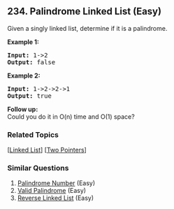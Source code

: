 <!--|This file generated by command(leetcode description); DO NOT EDIT.    |-->
<!--+----------------------------------------------------------------------+-->
<!--|@author    Openset <openset.wang@gmail.com>                           |-->
<!--|@link      https://github.com/openset                                 |-->
<!--|@home      https://github.com/openset/leetcode                        |-->
<!--+----------------------------------------------------------------------+-->

## 234. Palindrome Linked List (Easy)

<p>Given a singly linked list, determine if it is a palindrome.</p>

<p><strong>Example 1:</strong></p>

<pre>
<strong>Input:</strong> 1-&gt;2
<strong>Output:</strong> false</pre>

<p><strong>Example 2:</strong></p>

<pre>
<strong>Input:</strong> 1-&gt;2-&gt;2-&gt;1
<strong>Output:</strong> true</pre>

<p><b>Follow up:</b><br />
Could you do it in O(n) time and O(1) space?</p>


### Related Topics
[[Linked List](https://github.com/openset/leetcode/tree/master/tag/linked-list/README.md)] [[Two Pointers](https://github.com/openset/leetcode/tree/master/tag/two-pointers/README.md)] 

### Similar Questions
  1. [Palindrome Number](https://github.com/openset/leetcode/tree/master/problems/palindrome-number) (Easy)
  1. [Valid Palindrome](https://github.com/openset/leetcode/tree/master/problems/valid-palindrome) (Easy)
  1. [Reverse Linked List](https://github.com/openset/leetcode/tree/master/problems/reverse-linked-list) (Easy)
